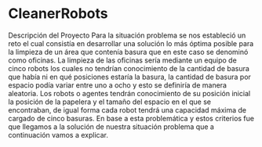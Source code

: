 # CleanerRobots

Descripción del Proyecto
Para la situación problema se nos estableció un reto el cual consistía en desarrollar una solución lo más óptima posible para la limpieza de un área que contenía basura que en este caso se denominó como oficinas. La limpieza de las oficinas sería mediante un equipo de cinco robots los cuales no tendrían conocimiento de la cantidad de basura que había ni en qué posiciones estaría la basura, la cantidad de basura por espacio podía variar entre uno a ocho y esto se definiría de manera aleatoria. Los robots o agentes tendrán conocimiento de su posición inicial la posición de la papelera y el tamaño del espacio en el que se encontraban, de igual forma cada robot tendrá una capacidad máxima de cargado de cinco basuras. En base a esta problemática y estos criterios fue que llegamos a la solución de nuestra situación problema que a continuación vamos a explicar.
